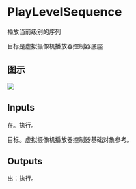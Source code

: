 # PlayLevelSequence

播放当前级别的序列

目标是虚拟摄像机播放器控制器底座

## 图示

![]($-20221218-21294729.png)

## Inputs

在。执行。

目标。虚拟摄像机播放器控制器基础对象参考。  

## Outputs

出：执行。
